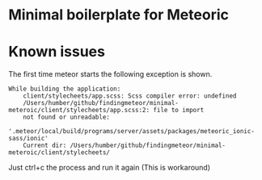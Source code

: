 # Minimal boilerplate for Meteoric


# Known issues

The first time meteor starts the following exception is shown.
```
While building the application:
	client/stylecheets/app.scss: Scss compiler error: undefined
	/Users/humber/github/findingmeteor/minimal-meteroic/client/stylecheets/app.scss:2: file to import
	not found or unreadable:
	'.meteor/local/build/programs/server/assets/packages/meteoric_ionic-sass/ionic'
	Current dir: /Users/humber/github/findingmeteor/minimal-meteroic/client/stylecheets/
```

Just ctrl+c the process and run it again (This is workaround)
